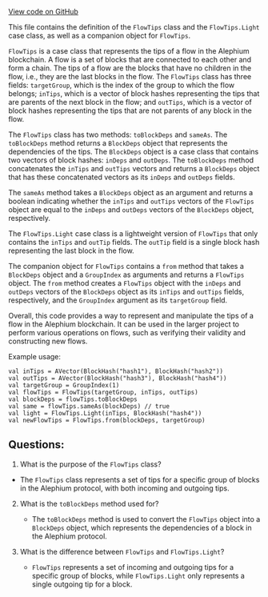 [View code on GitHub](https://github.com/alephium/alephium/flow/src/main/scala/org/alephium/flow/core/FlowTips.scala)

This file contains the definition of the `FlowTips` class and the `FlowTips.Light` case class, as well as a companion object for `FlowTips`. 

`FlowTips` is a case class that represents the tips of a flow in the Alephium blockchain. A flow is a set of blocks that are connected to each other and form a chain. The tips of a flow are the blocks that have no children in the flow, i.e., they are the last blocks in the flow. The `FlowTips` class has three fields: `targetGroup`, which is the index of the group to which the flow belongs; `inTips`, which is a vector of block hashes representing the tips that are parents of the next block in the flow; and `outTips`, which is a vector of block hashes representing the tips that are not parents of any block in the flow. 

The `FlowTips` class has two methods: `toBlockDeps` and `sameAs`. The `toBlockDeps` method returns a `BlockDeps` object that represents the dependencies of the tips. The `BlockDeps` object is a case class that contains two vectors of block hashes: `inDeps` and `outDeps`. The `toBlockDeps` method concatenates the `inTips` and `outTips` vectors and returns a `BlockDeps` object that has these concatenated vectors as its `inDeps` and `outDeps` fields. 

The `sameAs` method takes a `BlockDeps` object as an argument and returns a boolean indicating whether the `inTips` and `outTips` vectors of the `FlowTips` object are equal to the `inDeps` and `outDeps` vectors of the `BlockDeps` object, respectively. 

The `FlowTips.Light` case class is a lightweight version of `FlowTips` that only contains the `inTips` and `outTip` fields. The `outTip` field is a single block hash representing the last block in the flow. 

The companion object for `FlowTips` contains a `from` method that takes a `BlockDeps` object and a `GroupIndex` as arguments and returns a `FlowTips` object. The `from` method creates a `FlowTips` object with the `inDeps` and `outDeps` vectors of the `BlockDeps` object as its `inTips` and `outTips` fields, respectively, and the `GroupIndex` argument as its `targetGroup` field. 

Overall, this code provides a way to represent and manipulate the tips of a flow in the Alephium blockchain. It can be used in the larger project to perform various operations on flows, such as verifying their validity and constructing new flows. 

Example usage:
```
val inTips = AVector(BlockHash("hash1"), BlockHash("hash2"))
val outTips = AVector(BlockHash("hash3"), BlockHash("hash4"))
val targetGroup = GroupIndex(1)
val flowTips = FlowTips(targetGroup, inTips, outTips)
val blockDeps = flowTips.toBlockDeps
val same = flowTips.sameAs(blockDeps) // true
val light = FlowTips.Light(inTips, BlockHash("hash4"))
val newFlowTips = FlowTips.from(blockDeps, targetGroup)
```
## Questions: 
 1. What is the purpose of the `FlowTips` class?
   - The `FlowTips` class represents a set of tips for a specific group of blocks in the Alephium protocol, with both incoming and outgoing tips.
   
2. What is the `toBlockDeps` method used for?
   - The `toBlockDeps` method is used to convert the `FlowTips` object into a `BlockDeps` object, which represents the dependencies of a block in the Alephium protocol.

3. What is the difference between `FlowTips` and `FlowTips.Light`?
   - `FlowTips` represents a set of incoming and outgoing tips for a specific group of blocks, while `FlowTips.Light` only represents a single outgoing tip for a block.